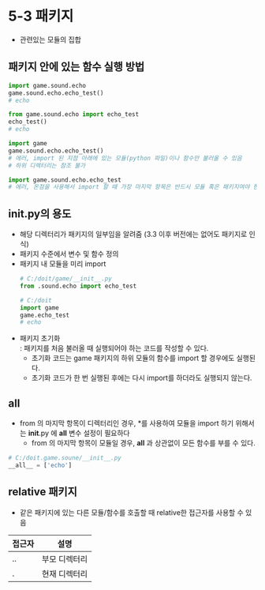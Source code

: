 # 5-3 패키지
* 관련있는 모듈의 집합
## 패키지 안에 있는 함수 실행 방법
```python
import game.sound.echo
game.sound.echo.echo_test()
# echo

from game.sound.echo import echo_test
echo_test()
# echo

import game
game.sound.echo.echo_test()
# 에러, import 된 지점 아래에 있는 모듈(python 파일)이나 함수만 불러올 수 있음
# 하위 디렉터리는 참조 불가

import game.sound.echo.echo_test
# 에러, 온점을 사용해서 import 할 때 가장 마지막 항목은 반드시 모듈 혹은 패키지여야 한다.
```

## __init__.py의 용도
* 해당 디렉터리가 패키지의 일부임을 알려줌 (3.3 이후 버전에는 없어도 패키지로 인식)
* 패키지 수준에서 변수 및 함수 정의
* 패키지 내 모듈을 미리 import
    ```python
    # C:/doit/game/__init__.py
    from .sound.echo import echo_test

    # C:/doit
    import game
    game.echo_test
    # echo
    ```
* 패키지 초기화<br>
: 패키지를 처음 불러올 때 실행되어야 하는 코드를 작성할 수 있다.
    * 초기화 코드는 game 패키지의 하위 모듈의 함수를 import 할 경우에도 실행된다.
    * 초기화 코드가 한 번 실행된 후에는 다시 import를 하더라도 실행되지 않는다.
## __all__
* from 의 마지막 항목이 디렉터리인 경우, *를 사용하여 모듈을 import 하기 위해서는 __init__.py 에 __all__ 변수 설정이 필요하다
    * from 의 마지막 항목이 모듈일 경우, __all__ 과 상관없이 모든 함수를 부를 수 있다.
```python
# C:/doit.game.soune/__init__.py
__all__ = ['echo']
```
## relative 패키지
* 같은 패키지에 있는 다른 모듈/함수를 호출할 때 relative한 접근자를 사용할 수 있음

|접근자|설명|
|---|---|
|..|부모 디렉터리|
|.|현재 디렉터리|